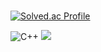 #

[![Solved.ac Profile](http://mazassumnida.wtf/api/v2/generate_badge?boj=hubram)](https://solved.ac/hubram/)

![C++](https://img.shields.io/badge/C++-00599C.svg?&style=for-the-badge&logo=C++&logoColor=white)
<img src="https://img.shields.io/badge/C++-20232a.svg?style=for-the-badge&logo=C++t&logoColor=61DAFB" />
